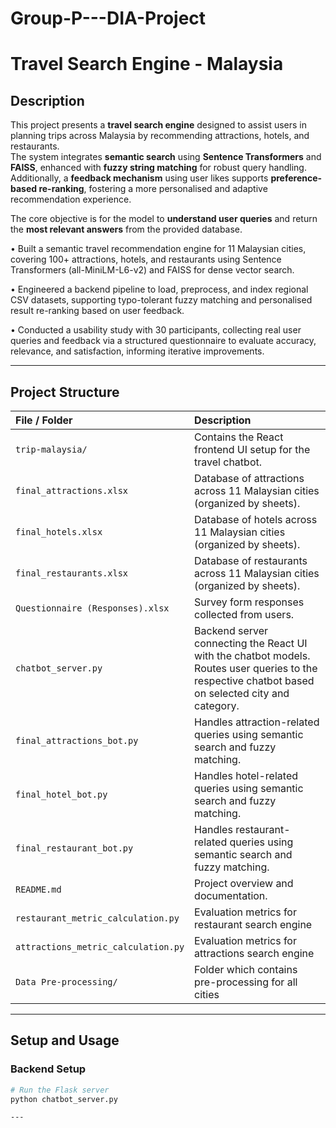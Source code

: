 # Group-P---DIA-Project
# Travel Search Engine - Malaysia

## Description

This project presents a **travel search engine** designed to assist users in planning trips across Malaysia by recommending attractions, hotels, and restaurants.  
The system integrates **semantic search** using **Sentence Transformers** and **FAISS**, enhanced with **fuzzy string matching** for robust query handling.  
Additionally, a **feedback mechanism** using user likes supports **preference-based re-ranking**, fostering a more personalised and adaptive recommendation experience.

The core objective is for the model to **understand user queries** and return the **most relevant answers** from the provided database.

• Built a semantic travel recommendation engine for 11 Malaysian cities, covering 100+ attractions, hotels, and 
restaurants using Sentence Transformers (all-MiniLM-L6-v2) and FAISS for dense vector search.

• Engineered a backend pipeline to load, preprocess, and index regional CSV datasets, supporting typo-tolerant fuzzy 
matching and personalised result re-ranking based on user feedback.

• Conducted a usability study with 30 participants, collecting real user queries and feedback via a structured 
questionnaire to evaluate accuracy, relevance, and satisfaction, informing iterative improvements.

---

## Project Structure

| File / Folder | Description |
| :------------ | :---------- |
| `trip-malaysia/` | Contains the React frontend UI setup for the travel chatbot. |
| `final_attractions.xlsx` | Database of attractions across 11 Malaysian cities (organized by sheets). |
| `final_hotels.xlsx` | Database of hotels across 11 Malaysian cities (organized by sheets). |
| `final_restaurants.xlsx` | Database of restaurants across 11 Malaysian cities (organized by sheets). |
| `Questionnaire (Responses).xlsx` | Survey form responses collected from users. |
| `chatbot_server.py` | Backend server connecting the React UI with the chatbot models. Routes user queries to the respective chatbot based on selected city and category. |
| `final_attractions_bot.py` | Handles attraction-related queries using semantic search and fuzzy matching. |
| `final_hotel_bot.py` | Handles hotel-related queries using semantic search and fuzzy matching. |
| `final_restaurant_bot.py` | Handles restaurant-related queries using semantic search and fuzzy matching. |
| `README.md` | Project overview and documentation. |
| `restaurant_metric_calculation.py`| Evaluation metrics for restaurant search engine
| `attractions_metric_calculation.py`| Evaluation metrics for attractions search engine
| `Data Pre-processing/` | Folder which contains pre-processing for all cities

---

## Setup and Usage

### Backend Setup
```bash
# Run the Flask server
python chatbot_server.py

---



